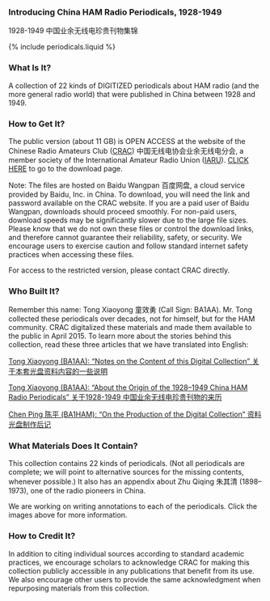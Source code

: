 ### Introducing China HAM Radio Periodicals, 1928-1949

1928-1949 中国业余无线电珍贵刊物集锦

{% include periodicals.liquid %}

### What Is It?

A collection of 22 kinds of DIGITIZED periodicals about HAM radio (and the more general radio world) that were published in China between 1928 and 1949.

### How to Get It?

The public version (about 11 GB) is OPEN ACCESS at the website of the Chinese Radio Amateurs Club ([CRAC][1]) 中国无线电协会业余无线电分会, a member society of the International Amateur Radio Union ([IARU][2]). [CLICK HERE][3] to go to the download page.

Note: The files are hosted on Baidu Wangpan 百度网盘, a cloud service provided by Baidu, Inc. in China. To download, you will need the link and password available on the CRAC website. If you are a paid user of Baidu Wangpan, downloads should proceed smoothly. For non-paid users, download speeds may be significantly slower due to the large file sizes. Please know that we do not own these files or control the download links, and therefore cannot guarantee their reliability, safety, or security. We encourage users to exercise caution and follow standard internet safety practices when accessing these files.

For access to the restricted version, please contact CRAC directly.

### Who Built It?

Remember this name: Tong Xiaoyong 童效勇 (Call Sign: BA1AA). Mr. Tong collected these periodicals over decades, not for himself, but for the HAM community. CRAC digitalized these materials and made them available to the public in April 2015. To learn more about the stories behind this collection, read these three articles that we have translated into English:

[Tong Xiaoyong (BA1AA): “Notes on the Content of this Digital Collection” 关于本套光盘资料内容的一些说明][4]

[Tong Xiaoyong (BA1AA): “About the Origin of the 1928–1949 China HAM Radio Periodicals”
关于1928-1949 中国业余无线电珍贵刊物的来历][5]

[Chen Ping 陈平 (BA1HAM): “On the Production of the Digital Collection” 资料光盘制作后记][6]

### What Materials Does It Contain?

This collection contains 22 kinds of periodicals. (Not all periodicals are complete; we will point to alternative sources for the missing contents, whenever possible.) It also has an appendix about Zhu Qiqing 朱其清 (1898–1973), one of the radio pioneers in China.

We are working on writing annotations to each of the periodicals. Click the images above for more information.

### How to Credit It?

In addition to citing individual sources according to standard academic practices, we encourage scholars to acknowledge CRAC for making this collection publicly accessible in any publications that benefit from its use. We also encourage other users to provide the same acknowledgment when repurposing materials from this collection.

[1]: http://www.crac.org.cn/News/Detail?ID=3032
[2]: http://www.iaru.org/
[3]: http://www.crac.org.cn/News/Detail?ID=3032
[4]: /article_1/
[5]: /article/periodical_origin/
[6]: /article_3/
